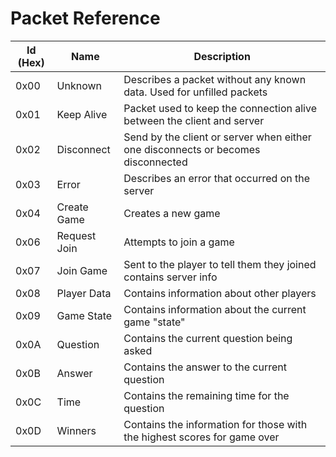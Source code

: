 # Packet Reference

| Id (Hex) | Name         | Description                                                                      |
|----------|--------------|----------------------------------------------------------------------------------|
| 0x00     | Unknown      | Describes a packet without any known data. Used for unfilled packets             |
| 0x01     | Keep Alive   | Packet used to keep the connection alive between the client and server           |
| 0x02     | Disconnect   | Send by the client or server when either one disconnects or becomes disconnected |
| 0x03     | Error        | Describes an error that occurred on the server                                   |
| 0x04     | Create Game  | Creates a new game                                                               |
| 0x06     | Request Join | Attempts to join a game                                                          |
| 0x07     | Join Game    | Sent to the player to tell them they joined contains server info                 |
| 0x08     | Player Data  | Contains information about other players                                         |
| 0x09     | Game State   | Contains information about the current game "state"                              |
| 0x0A     | Question     | Contains the current question being asked                                        |
| 0x0B     | Answer       | Contains the answer to the current question                                      |
| 0x0C     | Time         | Contains the remaining time for the question                                     |
| 0x0D     | Winners      | Contains the information for those with the highest scores for game over         |
